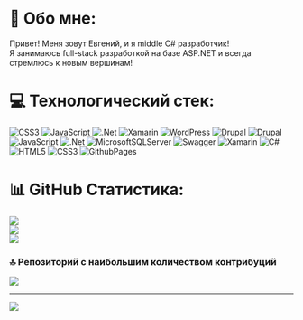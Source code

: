 # 💫 Обо мне:
Привет! Меня зовут Евгений, и я middle С# разработчик!<br>Я занимаюсь full-stack разработкой на базе ASP.NET и всегда стремлюсь к новым вершинам!


# 💻 Технологический стек:
 ![CSS3](https://img.shields.io/badge/css3-%231572B6.svg?style=for-the-badge&logo=css3&logoColor=white) ![JavaScript](https://img.shields.io/badge/javascript-%23323330.svg?style=for-the-badge&logo=javascript&logoColor=%23F7DF1E) ![.Net](https://img.shields.io/badge/.NET-5C2D91?style=for-the-badge&logo=.net&logoColor=white) ![Xamarin](https://img.shields.io/badge/Xamarin-3199DC?style=for-the-badge&logo=xamarin&logoColor=white) ![WordPress](https://img.shields.io/badge/WordPress-%23117AC9.svg?style=for-the-badge&logo=WordPress&logoColor=white) ![Drupal](https://img.shields.io/badge/drupal-%230678BE.svg?style=for-the-badge&logo=drupal&logoColor=white) ![Drupal](https://img.shields.io/badge/drupal-%230678BE.svg?style=for-the-badge&logo=drupal&logoColor=white) ![JavaScript](https://img.shields.io/badge/javascript-%23323330.svg?style=for-the-badge&logo=javascript&logoColor=%23F7DF1E)  ![.Net](https://img.shields.io/badge/.NET-5C2D91?style=for-the-badge&logo=.net&logoColor=white) ![MicrosoftSQLServer](https://img.shields.io/badge/Microsoft%20SQL%20Server-CC2927?style=for-the-badge&logo=microsoft%20sql%20server&logoColor=white) ![Swagger](https://img.shields.io/badge/-Swagger-%23Clojure?style=for-the-badge&logo=swagger&logoColor=white) ![Xamarin](https://img.shields.io/badge/Xamarin-3199DC?style=for-the-badge&logo=xamarin&logoColor=white) ![C#](https://img.shields.io/badge/c%23-%23239120.svg?style=for-the-badge&logo=csharp&logoColor=white) ![HTML5](https://img.shields.io/badge/html5-%23E34F26.svg?style=for-the-badge&logo=html5&logoColor=white) ![CSS3](https://img.shields.io/badge/css3-%231572B6.svg?style=for-the-badge&logo=css3&logoColor=white) ![GithubPages](https://img.shields.io/badge/github%20pages-121013?style=for-the-badge&logo=github&logoColor=white)
# 📊 GitHub Статистика:
![](https://github-readme-stats.vercel.app/api?username=FantaCola49&theme=omni&hide_border=false&include_all_commits=true&count_private=true)<br/>
![](https://github-readme-streak-stats.herokuapp.com/?user=FantaCola49&theme=omni&hide_border=false)<br/>
![](https://github-readme-stats.vercel.app/api/top-langs/?username=FantaCola49&theme=omni&hide_border=false&include_all_commits=true&count_private=true&layout=compact)

### 🔝 Репозиторий с наибольшим количеством контрибуций
![](https://github-contributor-stats.vercel.app/api?username=FantaCola49&limit=5&theme=dark&combine_all_yearly_contributions=true)

---
[![](https://visitcount.itsvg.in/api?id=FantaCola49&icon=4&color=0)](https://visitcount.itsvg.in)
